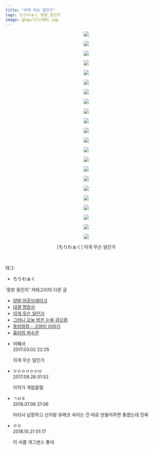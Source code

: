 ```yaml
---
title: "이게 무슨 일인가"
tags: ちりわぁく 동방_동인지
image: ghap/171/001.jpg
---
```

<div class="article">
<p style="text-align: center; clear: none; float: none;"><img src="{{ site.nasurl }}/ghap/171/001.jpg"/></p>
<p style="text-align: center; clear: none; float: none;"><img src="{{ site.nasurl }}/ghap/171/002.jpg"/></p>
<p style="text-align: center; clear: none; float: none;"><img src="{{ site.nasurl }}/ghap/171/003.jpg"/></p>
<p style="text-align: center; clear: none; float: none;"><img src="{{ site.nasurl }}/ghap/171/004.jpg"/></p>
<p style="text-align: center; clear: none; float: none;"><img src="{{ site.nasurl }}/ghap/171/005.jpg"/></p>
<p style="text-align: center; clear: none; float: none;"><img src="{{ site.nasurl }}/ghap/171/006.jpg"/></p>
<p style="text-align: center; clear: none; float: none;"><img src="{{ site.nasurl }}/ghap/171/007.jpg"/></p>
<p style="text-align: center; clear: none; float: none;"><img src="{{ site.nasurl }}/ghap/171/008.jpg"/></p>
<p style="text-align: center; clear: none; float: none;"><img src="{{ site.nasurl }}/ghap/171/009.jpg"/></p>
<p style="text-align: center; clear: none; float: none;"><img src="{{ site.nasurl }}/ghap/171/010.jpg"/></p>
<p style="text-align: center; clear: none; float: none;"><img src="{{ site.nasurl }}/ghap/171/011.jpg"/></p>
<p style="text-align: center; clear: none; float: none;"><img src="{{ site.nasurl }}/ghap/171/012.jpg"/></p>
<p style="text-align: center; clear: none; float: none;"><img src="{{ site.nasurl }}/ghap/171/013.jpg"/></p>
<p style="text-align: center; clear: none; float: none;"><img src="{{ site.nasurl }}/ghap/171/014.jpg"/></p>
<p style="text-align: center; clear: none; float: none;"><img src="{{ site.nasurl }}/ghap/171/015.jpg"/></p>
<p style="text-align: center; clear: none; float: none;"><img src="{{ site.nasurl }}/ghap/171/016.jpg"/></p>
<p style="text-align: center; clear: none; float: none;"><img src="{{ site.nasurl }}/ghap/171/017.jpg"/></p>
<p style="text-align: center; clear: none; float: none;"><img src="{{ site.nasurl }}/ghap/171/018.jpg"/></p>
<p style="text-align: center; clear: none; float: none;"><img src="{{ site.nasurl }}/ghap/171/019.jpg"/></p>
<p style="text-align: center; clear: none; float: none;"><img src="{{ site.nasurl }}/ghap/171/020.jpg"/></p>
<p style="text-align: center; clear: none; float: none;"><img src="{{ site.nasurl }}/ghap/171/021.jpg"/></p>
<p style="text-align: center; clear: none; float: none;"><img src="{{ site.nasurl }}/ghap/171/022.jpg"/></p>
<p style="text-align: center; clear: none; float: none;">[ちりわぁく] 이게 무슨 일인가</p>
<p><br/></p>
</div><div class="tagTrail">
<p>태그: </p>
<ul>
<li>ちりわぁく</li>
</ul>
</div><div class="another">
<p>'동방 동인지' 카테고리의 다른 글</p>
<ul>
<li><a href="/2016-06-18-ghap_173">양말 아웃브레이크</a></li>
<li><a href="/2016-06-18-ghap_172">대결 명련사</a></li>
<li><a href="/2016-06-18-ghap_171">이게 무슨 일인가</a></li>
<li><a href="/2016-06-18-ghap_169">그러니 오늘 밤은 눈을 감으렴</a></li>
<li><a href="/2016-06-18-ghap_168">동방청첩 - 고양이 이야기</a></li>
<li><a href="/2016-06-18-ghap_165">흉터의 파수꾼</a></li>
</ul>
</div><div class="cb_module cb_fluid">
<div class="cb_wrt cb_profile">
<div class="comment">
<ul>
<li class="cb_thumb_off" id="comment14929747">
<div class="cb_comment_area">
<div class="cb_info_area">
<div class="cb_section">
<span class="cb_nick_name">어째서</span>
</div>
<div class="cb_section">
<span class="cb_date">2017.03.02 22:25 </span>
</div>
</div>
<div class="cb_dsc_comment">
<p class="cb_dsc">
											이게 무슨 일인가
										</p>
</div>
</div></li>
<li class="cb_thumb_off" id="comment15092111">
<div class="cb_comment_area">
<div class="cb_info_area">
<div class="cb_section">
<span class="cb_nick_name">ㅇㅇㅇㅇㅇㅇㅁ</span>
</div>
<div class="cb_section">
<span class="cb_date">2017.09.28 01:52 </span>
</div>
</div>
<div class="cb_dsc_comment">
<p class="cb_dsc">
											이작가 개씹꿀잼
										</p>
</div>
</div></li>
<li class="cb_thumb_off" id="comment15281664">
<div class="cb_comment_area">
<div class="cb_info_area">
<div class="cb_section">
<span class="cb_nick_name">ㄱㅁㅎ</span>
</div>
<div class="cb_section">
<span class="cb_date">2018.07.06 21:06 </span>
</div>
</div>
<div class="cb_dsc_comment">
<p class="cb_dsc">
											마리사 남장하고 신키랑 유메코 속이는 건 따로 만들어주면 좋겠는데 진짜
										</p>
</div>
</div></li>
<li class="cb_thumb_off" id="comment15359011">
<div class="cb_comment_area">
<div class="cb_info_area">
<div class="cb_section">
<span class="cb_nick_name">ㅇㅇ</span>
</div>
<div class="cb_section">
<span class="cb_date">2018.10.21 01:17 </span>
</div>
</div>
<div class="cb_dsc_comment">
<p class="cb_dsc">
											이 서클 개그센스 좋네
										</p>
</div>
</div></li>
</ul>
</div>
</div><!-- commentList close -->
</div>
<br/>
<p id="refer"></p>
<br/>
